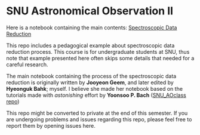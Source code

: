 # SNU Astronomical Observation II

Here is a notebook containing the main contents: [Spectroscopic Data Reduction](https://nbviewer.org/github/hbahk/SNU_AO22-2/blob/main/Spectroscopic-Data-Reduction.ipynb)

This repo includes a pedagogical example about spectroscopic data reduction process. This course is for undergraduate students at SNU, thus note that example presented here often skips some details that needed for a careful research.

The main notebook containing the process of the spectroscopic data reduction is originally written by **Jooyeon Geem**, and later edited by **Hyeonguk Bahk**; myself.
I believe she made her notebook based on the tutorials made with *astonishing* effort by **Yoonsoo P. Bach** ([SNU_AOclass repo](https://github.com/ysBach/SNU_AOclass/tree/master/Notebooks))

This repo might be converted to private at the end of this semester.
If you are undergoing problems and issues regarding this repo, please feel free to report them by opening issues here.
